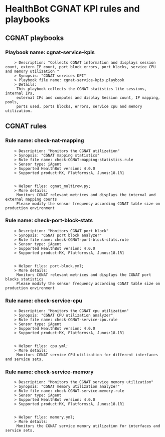 # HealthBot CGNAT KPI rules and playbooks

## CGNAT playbooks
### Playbook name: cgnat-service-kpis 
		> Description: "Collects CGNAT information and displays session count, extern IP count, port block errors, port blocks, service CPU and memory utilization "
		> Synopsis: "CGNAT services KPI"
		> Playbook file name: cgnat-service-kpis.playbook
		> Details:
		 This playbook collects the CGNAT statistics like sessions, internal IPs,
		 external IPs and computes and display Session count, IP mapping, pools,
		 ports used, ports blocks, errors, service cpu and memory utilization.

## CGNAT rules

### Rule name: check-nat-mapping 
		> Description: "Monitors the CGNAT utilization"
		> Synopsis: "CGNAT mapping statistics"
		> Rule file name: check-CGNAT-mapping-statistics.rule
		> Sensor type: iAgent 
		> Supported HealthBot version: 4.0.0
		> Supported product:MX, Platforms:A, Junos:18.1R1


		> Helper files: cgnat_multirow.py;
		> More details:
		 Monitors CGNAT relevant metrices and displays the internal and external mapping counts
		 Please modify the sensor frequency according CGNAT table size on production environment
### Rule name: check-port-block-stats 
		> Description: "Monitors CGNAT port block"
		> Synopsis: "CGNAT port block analyzer"
		> Rule file name: check-CGNAT-port-block-stats.rule
		> Sensor type: iAgent 
		> Supported HealthBot version: 4.0.0
		> Supported product:MX, Platforms:A, Junos:18.1R1


		> Helper files: port-block.yml;
		> More details:
		 Monitors CGNAT relevant metrices and displays the CGNAT port blocks statistics
		 Please modify the sensor frequency according CGNAT table size on production environment
### Rule name: check-service-cpu 
		> Description: "Monitors the CGNAT cpu utilization"
		> Synopsis: "CGNAT CPU utilization analyzer"
		> Rule file name: check-CGNAT-service-cpu.rule
		> Sensor type: iAgent 
		> Supported HealthBot version: 4.0.0
		> Supported product:MX, Platforms:A, Junos:18.1R1


		> Helper files: cpu.yml;
		> More details:
		 Monitors CGNAT service CPU utilization for different interfaces and service sets.
### Rule name: check-service-memory 
		> Description: "Monitors the CGNAT service memory utilization"
		> Synopsis: "CGNAT memory utilization analyzer"
		> Rule file name: check-CGNAT-service-memory.rule
		> Sensor type: iAgent 
		> Supported HealthBot version: 4.0.0
		> Supported product:MX, Platforms:A, Junos:18.1R1


		> Helper files: memory.yml;
		> More details:
		 Monitors the CGNAT service memory utilization for interfaces and service sets.

